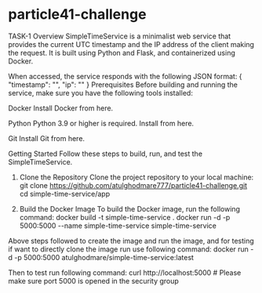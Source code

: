 # particle41-challenge
TASK-1
Overview
SimpleTimeService is a minimalist web service that provides the current UTC timestamp and the IP address of the client making the request. It is built using Python and Flask, and containerized using Docker.

When accessed, the service responds with the following JSON format:
{
  "timestamp": "<current date and time>",
  "ip": "<the IP address of the visitor>"
}
Prerequisites
Before building and running the service, make sure you have the following tools installed:

Docker
Install Docker from here.

Python
Python 3.9 or higher is required. Install from here.

Git
Install Git from here.

Getting Started
Follow these steps to build, run, and test the SimpleTimeService.

1. Clone the Repository
Clone the project repository to your local machine:
git clone https://github.com/atulghodmare777/particle41-challenge.git
cd simple-time-service/app

2. Build the Docker Image
To build the Docker image, run the following command:
docker build -t simple-time-service .
docker run -d -p 5000:5000 --name simple-time-service simple-time-service

Above steps followed to create the image and run the image, and for testing if want to directly clone the image run use following command:
docker run -d -p 5000:5000 atulghodmare/simple-time-service:latest

Then to test run following command:
 curl http://localhost:5000 # Please make sure port 5000 is opened in the security group

 
